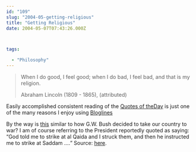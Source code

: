 ```yaml
---
id: "109"
slug: "2004-05-getting-religious"
title: "Getting Religious"
date: 2004-05-07T07:43:26.000Z



tags:

  - "Philosophy"
---
```

<div class="sqs-html-content">
  <blockquote cite="http://www.quotationspage.com/qotd/2004-05-07.html"><p>When I do good, I feel good; when I do bad, I feel bad, and that is my religion.</p>
<p> Abraham Lincoln (1809 - 1865), (attributed)</p>
</blockquote>
<p>Easily accomplished consistent reading of the <a href="http://www.quotationspage.com/qotd.html">Quotes of theDay</a> is just one of the many reasons I enjoy using <a href="http://bloglines.com/">Bloglines</a></p>
<p>By the way is <a href="http://www.comics.com/comics/getfuzzy/archive/getfuzzy-20040507.html">this</a> similar to how G.W. Bush decided to take our country to war?  I am of course referring to the President reportedly quoted as saying: <q>God told me to strike at al Qaida and I struck them, and then he instructed me to strike at Saddam &#8230.</q>  Source: <a href="http://bushwatch.org/evangelist.htm">here</a>.</p>
</div>
